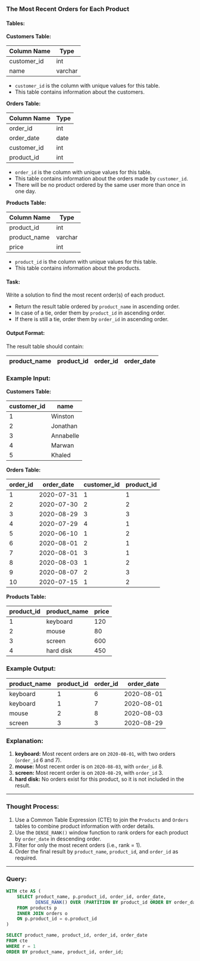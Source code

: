### The Most Recent Orders for Each Product

#### Tables:

**Customers Table:**

| Column Name   | Type    |
|---------------|---------|
| customer_id   | int     |
| name          | varchar |

- `customer_id` is the column with unique values for this table.
- This table contains information about the customers.

**Orders Table:**

| Column Name   | Type    |
|---------------|---------|
| order_id      | int     |
| order_date    | date    |
| customer_id   | int     |
| product_id    | int     |

- `order_id` is the column with unique values for this table.
- This table contains information about the orders made by `customer_id`.
- There will be no product ordered by the same user more than once in one day.

**Products Table:**

| Column Name   | Type    |
|---------------|---------|
| product_id    | int     |
| product_name  | varchar |
| price         | int     |

- `product_id` is the column with unique values for this table.
- This table contains information about the products.

#### Task:
Write a solution to find the most recent order(s) of each product. 

- Return the result table ordered by `product_name` in ascending order.
- In case of a tie, order them by `product_id` in ascending order.
- If there is still a tie, order them by `order_id` in ascending order.

#### Output Format:

The result table should contain:

| product_name | product_id | order_id | order_date |
|--------------|------------|----------|------------|

### Example Input:

**Customers Table:**

| customer_id | name      |
|-------------|-----------|
| 1           | Winston   |
| 2           | Jonathan  |
| 3           | Annabelle |
| 4           | Marwan    |
| 5           | Khaled    |

**Orders Table:**

| order_id | order_date | customer_id | product_id |
|----------|------------|-------------|------------|
| 1        | 2020-07-31 | 1           | 1          |
| 2        | 2020-07-30 | 2           | 2          |
| 3        | 2020-08-29 | 3           | 3          |
| 4        | 2020-07-29 | 4           | 1          |
| 5        | 2020-06-10 | 1           | 2          |
| 6        | 2020-08-01 | 2           | 1          |
| 7        | 2020-08-01 | 3           | 1          |
| 8        | 2020-08-03 | 1           | 2          |
| 9        | 2020-08-07 | 2           | 3          |
| 10       | 2020-07-15 | 1           | 2          |

**Products Table:**

| product_id | product_name | price |
|------------|--------------|-------|
| 1          | keyboard     | 120   |
| 2          | mouse        | 80    |
| 3          | screen       | 600   |
| 4          | hard disk    | 450   |

### Example Output:

| product_name | product_id | order_id | order_date |
|--------------|------------|----------|------------|
| keyboard     | 1          | 6        | 2020-08-01 |
| keyboard     | 1          | 7        | 2020-08-01 |
| mouse        | 2          | 8        | 2020-08-03 |
| screen       | 3          | 3        | 2020-08-29 |

### Explanation:
1. **keyboard:** Most recent orders are on `2020-08-01`, with two orders (`order_id` 6 and 7).
2. **mouse:** Most recent order is on `2020-08-03`, with `order_id` 8.
3. **screen:** Most recent order is on `2020-08-29`, with `order_id` 3.
4. **hard disk:** No orders exist for this product, so it is not included in the result.

---

### Thought Process:
1. Use a Common Table Expression (CTE) to join the `Products` and `Orders` tables to combine product information with order details.
2. Use the `DENSE_RANK()` window function to rank orders for each product by `order_date` in descending order.
3. Filter for only the most recent orders (i.e., rank = 1).
4. Order the final result by `product_name`, `product_id`, and `order_id` as required.

---

### Query:
```sql
WITH cte AS (
    SELECT product_name, p.product_id, order_id, order_date,
           DENSE_RANK() OVER (PARTITION BY product_id ORDER BY order_date DESC) AS r
    FROM products p 
    INNER JOIN orders o
    ON p.product_id = o.product_id
)

SELECT product_name, product_id, order_id, order_date
FROM cte 
WHERE r = 1
ORDER BY product_name, product_id, order_id;


